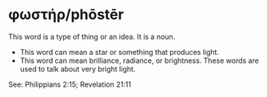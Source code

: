 # φωστήρ/phōstēr
This word is a type of thing or an idea. It is a noun.
* This word can mean a star or something that produces light.
* This word can mean brilliance, radiance, or brightness. These words are used to talk about very bright light.

See: Philippians 2:15; Revelation 21:11

